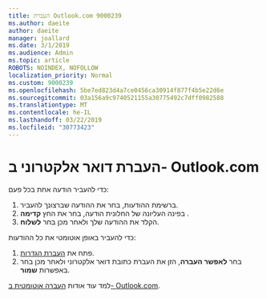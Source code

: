 ```yaml
---
title: העברת Outlook.com 9000239
ms.author: daeite
author: daeite
manager: joallard
ms.date: 3/1/2019
ms.audience: Admin
ms.topic: article
ROBOTS: NOINDEX, NOFOLLOW
localization_priority: Normal
ms.custom: 9000239
ms.openlocfilehash: 5be7ed823d4a7ce0456ca30914f877f4b5e22d6e
ms.sourcegitcommit: 03a156a9c9740521155a30775492c7dff0982588
ms.translationtype: MT
ms.contentlocale: he-IL
ms.lasthandoff: 03/22/2019
ms.locfileid: "30773423"
---
```

# <a name="forwarding-email-in-outlookcom"></a>העברת דואר אלקטרוני ב- Outlook.com

כדי להעביר הודעה אחת בכל פעם:

1. ברשימת ההודעות, בחר את ההודעה שברצונך להעביר.
2. בפינה העליונה של החלונית הודעה, בחר את החץ **קדימה** .
3. הקלד את ההודעה שלך ולאחר מכן בחר **לשלוח**.

כדי להעביר באופן אוטומטי את כל ההודעות:

1. פתח את [העברת הגדרות](https://outlook.live.com/mail/options/mail/forwarding/forwardingOption).
2. בחר **לאפשר העברה**, הזן את העברת כתובת דואר אלקטרוני ולאחר מכן בחר באפשרות **שמור**.

למד עוד אודות [העברה אוטומטית ב- Outlook.com](https://support.office.com/article/6246987c-6c8f-4144-b255-14fc07007dad).